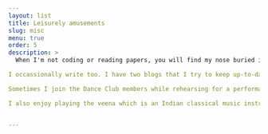 ```yaml
---
layout: list
title: Leisurely amusements
slug: misc
menu: true
order: 5
description: >
  When I'm not coding or reading papers, you will find my nose buried in a book that belongs to one of the following categories: novel, adult-fiction, drama, thriller, classic or horror. Sometimes I also like to watch TV shows and movies. 

I occassionally write too. I have two blogs that I try to keep up-to-date -- a [personal](https://96pratheek.wordpress.com/) one and a [technical](https://medium.com/prathena) one. I wouldn't mind considering writing as an alternate career path! 

Sometimes I join the Dance Club members while rehearsing for a performance because I love to dance! 

I also enjoy playing the veena which is an Indian classical music instrument and have received formal training for the same.


---
```

